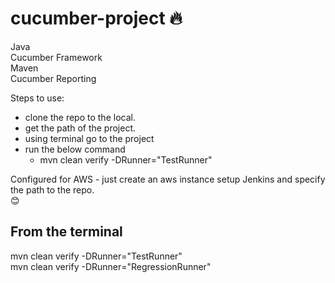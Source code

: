 # cucumber-project 🔥

Java <br>
Cucumber Framework <br>
Maven <br>
Cucumber Reporting <br>

Steps to use:
* clone the repo to the local.
* get the path of the project.
* using terminal go to the project
* run the below command
  * mvn clean verify -DRunner="TestRunner"

Configured for AWS - just create an aws instance setup Jenkins and specify the path to the repo.<br> 😊

## From the terminal <br>
mvn clean verify -DRunner="TestRunner"<br>
mvn clean verify -DRunner="RegressionRunner"
